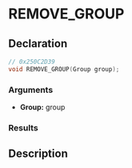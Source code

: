 # REMOVE_GROUP

## Declaration
```cpp
// 0x250C2D39
void REMOVE_GROUP(Group group);
```

### Arguments
- **Group:** group

### Results

## Description
